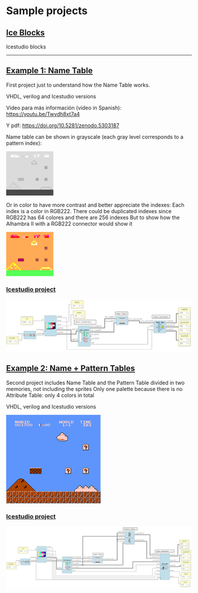 # Sample projects

## [Ice Blocks](ice_blocks)
 
Icestudio blocks

---

## [Example 1: Name Table](p1_ntable/smario)

First project just to understand how the Name Table works.

VHDL, verilog and Icestudio versions
 
Video para más información (video in Spanish): https://youtu.be/Twvdh8xt7a4

Y pdf: https://doi.org/10.5281/zenodo.5303187 

Name table can be shown in grayscale (each gray level corresponds to a pattern index):

![Tabla nombres mario](p1_ntable/smario_tablanombres_traspas_invertido_x4.png)

Or in color to have more contrast and better appreciate the indexes:
Each index is a color in RGB222. There could be duplicated indexes since RGB222 has 64 colores and there are 256 indexes
But to show how the Alhambra II with a RGB222 connector would show it

![Tabla nombres mario](p1_ntable/smario_tablanombres_traspas_rgb222_x4.png)

### [Icestudio project](p1_ntable/smario/icestudio)

![Icestudio Name Table](p1_ntable/icestudio_nametable.png)

## [Example 2: Name + Pattern Tables](p2_np_tables/smario)

Second project includes Name Table and the Pattern Table divided in two memories, not including the sprites
Only one palette because there is no Attribute Table: only 4 colors in total

VHDL, verilog and Icestudio versions

![Tabla nombres+patrones mario](p2_np_tables/smario_traspas2_bg_paletamarron.png)

### [Icestudio project](p2_np_tables/smario/icestudio)

![Icestudio Name + Pattern Tables](p2_np_tables/icestudio_2_np_tables.png)